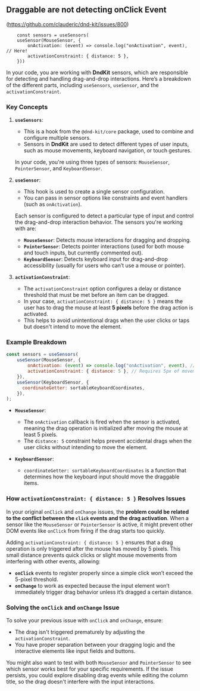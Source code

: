 ## Draggable are not detecting onClick Event 
(https://github.com/clauderic/dnd-kit/issues/800)

```
    const sensors = useSensors(
    useSensor(MouseSensor, {
        onActivation: (event) => console.log("onActivation", event), // Here!
        activationConstraint: { distance: 5 },
    }))

```
In your code, you are working with **DndKit** sensors, which are responsible for detecting and handling drag-and-drop interactions. Here’s a breakdown of the different parts, including `useSensors`, `useSensor`, and the `activationConstraint`.

### Key Concepts

1. **`useSensors`**:
   - This is a hook from the `@dnd-kit/core` package, used to combine and configure multiple sensors.
   - Sensors in **DndKit** are used to detect different types of user inputs, such as mouse movements, keyboard navigation, or touch gestures.

   In your code, you're using three types of sensors: `MouseSensor`, `PointerSensor`, and `KeyboardSensor`.

2. **`useSensor`**:
   - This hook is used to create a single sensor configuration.
   - You can pass in sensor options like constraints and event handlers (such as `onActivation`).

   Each sensor is configured to detect a particular type of input and control the drag-and-drop interaction behavior. The sensors you're working with are:

   - **`MouseSensor`**: Detects mouse interactions for dragging and dropping.
   - **`PointerSensor`**: Detects pointer interactions (used for both mouse and touch inputs, but currently commented out).
   - **`KeyboardSensor`**: Detects keyboard input for drag-and-drop accessibility (usually for users who can’t use a mouse or pointer).

3. **`activationConstraint`**:
   - The `activationConstraint` option configures a delay or distance threshold that must be met before an item can be dragged.
   - In your case, `activationConstraint: { distance: 5 }` means the user has to drag the mouse at least **5 pixels** before the drag action is activated.
   - This helps to avoid unintentional drags when the user clicks or taps but doesn't intend to move the element.

### Example Breakdown

```js
const sensors = useSensors(
    useSensor(MouseSensor, {
        onActivation: (event) => console.log("onActivation", event), // Logs when drag starts
        activationConstraint: { distance: 5 }, // Requires 5px of movement to start drag
    }),
    useSensor(KeyboardSensor, {
      coordinateGetter: sortableKeyboardCoordinates,
    }),
);
```

- **`MouseSensor`**: 
   - The `onActivation` callback is fired when the sensor is activated, meaning the drag operation is initialized after moving the mouse at least 5 pixels.
   - The `distance: 5` constraint helps prevent accidental drags when the user clicks without intending to move the element.
   
- **`KeyboardSensor`**: 
   - `coordinateGetter: sortableKeyboardCoordinates` is a function that determines how the keyboard input should move the draggable items.

### How **`activationConstraint: { distance: 5 }`** Resolves Issues

In your original `onClick` and `onChange` issues, the **problem could be related to the conflict between the `click` events and the drag activation**. When a sensor like the `MouseSensor` or `PointerSensor` is active, it might prevent other DOM events like `onClick` from firing if the drag starts too quickly.

Adding `activationConstraint: { distance: 5 }` ensures that a drag operation is only triggered after the mouse has moved by 5 pixels. This small distance prevents quick clicks or slight mouse movements from interfering with other events, allowing:

- **`onClick`** events to register properly since a simple click won’t exceed the 5-pixel threshold.
- **`onChange`** to work as expected because the input element won’t immediately trigger drag behavior unless it’s dragged a certain distance.

### Solving the `onClick` and `onChange` Issue

To solve your previous issue with `onClick` and `onChange`, ensure:
- The drag isn't triggered prematurely by adjusting the `activationConstraint`.
- You have proper separation between your dragging logic and the interactive elements like input fields and buttons.

You might also want to test with both `MouseSensor` and `PointerSensor` to see which sensor works best for your specific requirements. If the issue persists, you could explore disabling drag events while editing the column title, so the drag doesn't interfere with the input interactions.